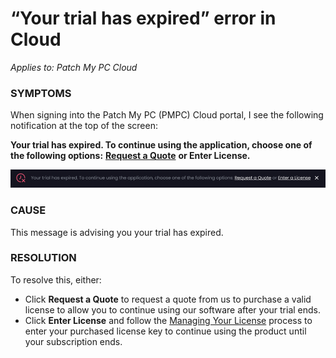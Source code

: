 # “Your trial has expired” error in Cloud

_Applies to: Patch My PC Cloud_

### SYMPTOMS

When signing into the Patch My PC (PMPC) Cloud portal, I see the following notification at the top of the screen:

**Your trial has expired. To continue using the application, choose one of the following options:** [**Request a Quote**](https://patchmypc.com/request-quote#overview) **or Enter License.**

![“Your trial has expired” notification](/_images/image-(1515).png "“Your trial has expired” notification")

### CAUSE

This message is advising you your trial has expired.

### RESOLUTION

To resolve this, either:

* Click **Request a Quote** to request a quote from us to purchase a valid license to allow you to continue using our software after your trial ends.
* Click **Enter License** and follow the [Managing Your License](../../cloud-administration/manage-your-environments-in-cloud/manage-your-cloud-license.md) process to enter your purchased license key to continue using the product until your subscription ends.